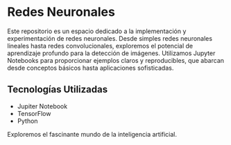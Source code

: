 # Redes Neuronales

Este repositorio es un espacio dedicado a la implementación y experimentación de redes neuronales. Desde simples redes neuronales lineales hasta redes convolucionales, exploremos el potencial de aprendizaje profundo para la detección de imágenes. Utilizamos Jupyter Notebooks para proporcionar ejemplos claros y reproducibles, que abarcan desde conceptos básicos hasta aplicaciones sofisticadas.

## Tecnologías Utilizadas

- Jupiter Notebook
- TensorFlow
- Python

Exploremos el fascinante mundo de la inteligencia artificial.

